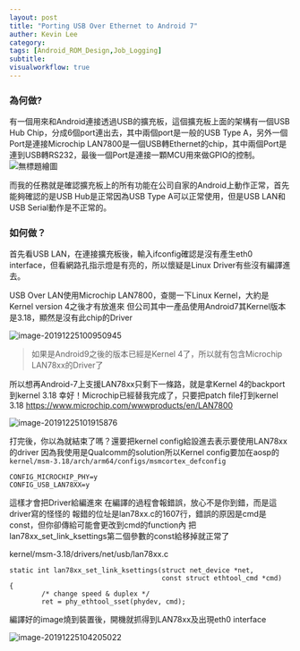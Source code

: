 ```yaml
---
layout: post
title: "Porting USB Over Ethernet to Android 7"
auther: Kevin Lee
category: 
tags: [Android_ROM_Design,Job_Logging]
subtitle:
visualworkflow: true
---
```


### 為何做?

有一個用來和Android連接透過USB的擴充板，這個擴充板上面的架構有一個USB Hub Chip，分成6個port連出去，其中兩個port是一般的USB Type A，另外一個Port是連接Microchip LAN7800是一個USB轉Ethernet的chip，其中兩個Port是連到USB轉RS232，最後一個Port是連接一顆MCU用來做GPIO的控制。
![無標題繪圖]({{site.baseurl}}/img/無標題繪圖.jpg)

而我的任務就是確認擴充板上的所有功能在公司自家的Android上動作正常，首先能夠確認的是USB Hub是正常因為USB Type A可以正常使用，但是USB LAN和USB Serial動作是不正常的。

### 如何做？

首先看USB LAN，在連接擴充板後，輸入ifconfig確認是沒有產生eth0 interface，但看網路孔指示燈是有亮的，所以懷疑是Linux Driver有些沒有編譯進去。

USB Over LAN使用Microchip LAN7800，查閱一下Linux Kernel，大約是Kernel version 4之後才有放進來
但公司其中一產品使用Android7其Kernel版本是3.18，顯然是沒有此chip的Driver

![image-20191225100950945]({{site.baseurl}}/img/image-20191225100950945.png)

> 如果是Android9之後的版本已經是Kernel 4了，所以就有包含Microchip LAN78xx的Driver了

所以想再Android-7上支援LAN78xx只剩下一條路，就是拿Kernel 4的backport到kernel 3.18
幸好！Microchip已經替我完成了，只要把patch file打到kernel 3.18
https://www.microchip.com/wwwproducts/en/LAN7800

![image-20191225101915876]({{site.baseurl}}/img/image-20191225101915876.png)

打完後，你以為就結束了嗎？還要把kernel config給設進去表示要使用LAN78xx的driver
因為我使用是Qualcomm的solution所以Kernel config要加在aosp的
`kernel/msm-3.18/arch/arm64/configs/msmcortex_defconfig`

```
CONFIG_MICROCHIP_PHY=y
CONFIG_USB_LAN78XX=y
```

這樣才會把Driver給編進來
在編譯的過程會報錯誤，放心不是你到錯，而是這driver寫的怪怪的
報錯的位址是lan78xx.c的1607行，錯誤的原因是cmd是const，但你卻傳給可能會更改到cmd的function內
把lan78xx_set_link_ksettings第二個參數的const給移掉就正常了

kernel/msm-3.18/drivers/net/usb/lan78xx.c

```
static int lan78xx_set_link_ksettings(struct net_device *net,
                                      const struct ethtool_cmd *cmd)
{
        /* change speed & duplex */
        ret = phy_ethtool_sset(phydev, cmd);
```

編譯好的image燒到裝置後，開機就抓得到LAN78xx及出現eth0 interface

![image-20191225104205022]({{site.baseurl}}/img/image-20191225104205022.png)

